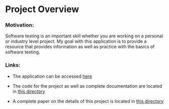 # Project Overview

### Motivation:

Software testing is an important skill whether you are working on a personal or industry level project. My goal with this application is to provide a resource that provides information as well as practice with the basics of software testing.

### Links:
- The application can be accessed [here](https://alec-phillips.github.io/Comps-Project/)

- The code for the project as well as complete documentation are located in [this directory](https://github.com/Alec-Phillips/Comps-Project/tree/main/project-code)

- A complete paper on the details of this project is located in [this directory](https://github.com/Alec-Phillips/Comps-Project/tree/main/comps-paper)